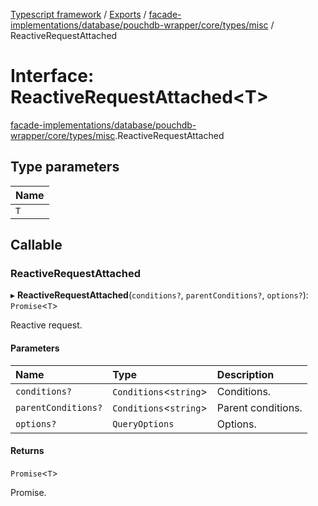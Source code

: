 [Typescript framework](../index.md) / [Exports](../modules.md) / [facade-implementations/database/pouchdb-wrapper/core/types/misc](../modules/facade_implementations_database_pouchdb_wrapper_core_types_misc.md) / ReactiveRequestAttached

# Interface: ReactiveRequestAttached<T\>

[facade-implementations/database/pouchdb-wrapper/core/types/misc](../modules/facade_implementations_database_pouchdb_wrapper_core_types_misc.md).ReactiveRequestAttached

## Type parameters

| Name |
| :------ |
| `T` |

## Callable

### ReactiveRequestAttached

▸ **ReactiveRequestAttached**(`conditions?`, `parentConditions?`, `options?`): `Promise`<`T`\>

Reactive request.

#### Parameters

| Name | Type | Description |
| :------ | :------ | :------ |
| `conditions?` | `Conditions`<`string`\> | Conditions. |
| `parentConditions?` | `Conditions`<`string`\> | Parent conditions. |
| `options?` | `QueryOptions` | Options. |

#### Returns

`Promise`<`T`\>

Promise.
